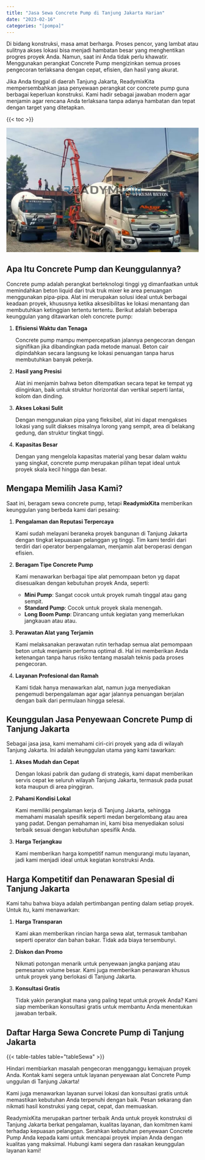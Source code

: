 ```yaml
---
title: "Jasa Sewa Concrete Pump di Tanjung Jakarta Harian"
date: "2023-02-16"
categories: "[pompa]"
---
```


Di bidang konstruksi, masa amat berharga. Proses pencor,  yang lambat atau sulitnya akses lokasi bisa menjadi hambatan besar yang menghentikan progres proyek Anda. Namun, saat ini Anda tidak perlu khawatir. Menggunakan perangkat Concrete Pump mengizinkan semua proses pengecoran terlaksana dengan cepat, efisien, dan hasil yang akurat.

Jika Anda tinggal di daerah Tanjung Jakarta, ReadymixKita mempersembahkan jasa penyewaan perangkat cor concrete pump guna berbagai keperluan konstruksi. Kami hadir sebagai jawaban modern agar menjamin agar rencana Anda terlaksana tanpa adanya hambatan dan tepat dengan target yang ditetapkan.

{{< toc >}}

![Jasa Sewa Concrete Pump di Tanjung Jakarta Harian](/images/pompa/sewa-pompa-20.jpg)

## Apa Itu Concrete Pump dan Keunggulannya?

Concrete pump adalah perangkat berteknologi tinggi yg dimanfaatkan untuk memindahkan beton liquid dari truk truk mixer ke area penuangan menggunakan pipa-pipa. Alat ini merupakan solusi ideal untuk berbagai keadaan proyek, khususnya ketika aksesibilitas ke lokasi menantang dan membutuhkan ketinggian tertentu tertentu. Berikut adalah beberapa keunggulan yang ditawarkan oleh concrete pump:

1. **Efisiensi Waktu dan Tenaga**

   Concrete pump mampu mempercepatkan jalannya pengecoran dengan signifikan jika dibandingkan pada metode manual. Beton cair dipindahkan secara langsung ke lokasi penuangan tanpa harus membutuhkan banyak pekerja.

2. **Hasil yang Presisi**

   Alat ini menjamin bahwa beton ditempatkan secara tepat ke tempat yg diinginkan, baik untuk struktur horizontal dan vertikal seperti lantai, kolom dan dinding.

3. **Akses Lokasi Sulit**

   Dengan menggunakan pipa yang fleksibel, alat ini dapat mengakses lokasi yang sulit diakses misalnya lorong yang sempit, area di belakang gedung, dan struktur tingkat tinggi.

4. **Kapasitas Besar**

   Dengan yang mengelola kapasitas material yang besar dalam waktu yang singkat, concrete pump merupakan pilihan tepat ideal untuk proyek skala kecil hingga dan besar.

## Mengapa Memilih Jasa Kami?

Saat ini, beragam sewa concrete pump, tetapi **ReadymixKita** memberikan keunggulan yang berbeda kami dari pesaing:

1. **Pengalaman dan Reputasi Terpercaya**

   Kami sudah melayani beraneka proyek bangunan di Tanjung Jakarta dengan tingkat kepuasaan pelanggan yg tinggi. Tim kami terdiri dari terdiri dari operator berpengalaman, menjamin alat beroperasi dengan efisien.

2. **Beragam Tipe Concrete Pump**

   Kami menawarkan berbagai tipe alat pemompaan beton yg dapat disesuaikan dengan kebutuhan proyek Anda, seperti:
   - **Mini Pump**: Sangat cocok untuk proyek rumah tinggal atau gang sempit.
   - **Standard Pump**: Cocok untuk proyek skala menengah.
   - **Long Boom Pump**: Dirancang untuk kegiatan yang memerlukan jangkauan atau atau.

3. **Perawatan Alat yang Terjamin**

   Kami melaksanakan perawatan rutin terhadap semua alat pemompaan beton untuk menjamin performa optimal di. Hal ini memberikan Anda ketenangan tanpa harus risiko tentang masalah teknis pada proses pengecoran.

4. **Layanan Profesional dan Ramah**

   Kami tidak hanya menawarkan alat, namun juga menyediakan pengemudi berpengalaman agar agar jalannya penuangan berjalan dengan baik dari permulaan hingga selesai.

## Keunggulan Jasa Penyewaan Concrete Pump di Tanjung Jakarta

Sebagai jasa jasa, kami memahami ciri-ciri proyek yang ada di wilayah Tanjung Jakarta. Ini adalah keunggulan utama yang kami tawarkan:

1. **Akses Mudah dan Cepat**

   Dengan lokasi pabrik dan gudang di strategis, kami dapat memberikan servis cepat ke seluruh wilayah Tanjung Jakarta, termasuk pada pusat kota maupun di area pinggiran.

2. **Pahami Kondisi Lokal**

   Kami memiliki pengalaman kerja di Tanjung Jakarta, sehingga memahami masalah spesifik seperti medan bergelombang atau area yang padat. Dengan pemahaman ini, kami bisa menyediakan solusi terbaik sesuai dengan kebutuhan spesifik Anda.

3. **Harga Terjangkau**

   Kami memberikan harga kompetitif namun mengurangi mutu layanan, jadi kami menjadi ideal untuk kegiatan konstruksi Anda.

## Harga Kompetitif dan Penawaran Spesial di Tanjung Jakarta

Kami tahu bahwa biaya adalah pertimbangan penting dalam setiap proyek. Untuk itu, kami menawarkan:

1. **Harga Transparan**

   Kami akan memberikan rincian harga sewa alat, termasuk tambahan seperti operator dan bahan bakar. Tidak ada biaya tersembunyi.

2. **Diskon dan Promo**

   Nikmati potongan menarik untuk penyewaan jangka panjang atau pemesanan volume besar. Kami juga memberikan penawaran khusus untuk proyek yang berlokasi di Tanjung Jakarta.

3. **Konsultasi Gratis**

   Tidak yakin perangkat mana yang paling tepat untuk proyek Anda? Kami siap memberikan konsultasi gratis untuk membantu Anda menentukan jawaban terbaik.

## Daftar Harga Sewa Concrete Pump di Tanjung Jakarta

{{< table-tables table="tableSewa" >}}

Hindari membiarkan masalah pengecoran mengganggu kemajuan proyek Anda. Kontak kami segera untuk layanan penyewaan alat Concrete Pump unggulan di Tanjung Jakarta!

Kami juga menawarkan layanan survei lokasi dan konsultasi gratis untuk memastikan kebutuhan Anda terpenuhi dengan baik. Pesan sekarang dan nikmati hasil konstruksi yang cepat, cepat, dan memuaskan.

ReadymixKita merupakan partner terbaik Anda untuk proyek konstruksi di Tanjung Jakarta berkat pengalaman, kualitas layanan, dan komitmen kami terhadap kepuasan pelanggan. Serahkan kebutuhan penyewaan Concrete Pump Anda kepada kami untuk mencapai proyek impian Anda dengan kualitas yang maksimal. Hubungi kami segera dan rasakan keunggulan layanan kami!